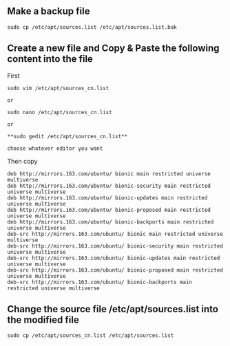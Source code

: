 ## Make a backup file
```
sudo cp /etc/apt/sources.list /etc/apt/sources.list.bak
```

## Create a new file and Copy & Paste the following content into the file

First

```
sudo vim /etc/apt/sources_cn.list

or

sudo nano /etc/apt/sources_cn.list

or

**sudo gedit /etc/apt/sources_cn.list**

choose whatever editor you want
```


Then copy

```
deb http://mirrors.163.com/ubuntu/ bionic main restricted universe multiverse 
deb http://mirrors.163.com/ubuntu/ bionic-security main restricted universe multiverse 
deb http://mirrors.163.com/ubuntu/ bionic-updates main restricted universe multiverse 
deb http://mirrors.163.com/ubuntu/ bionic-proposed main restricted universe multiverse 
deb http://mirrors.163.com/ubuntu/ bionic-backports main restricted universe multiverse 
deb-src http://mirrors.163.com/ubuntu/ bionic main restricted universe multiverse 
deb-src http://mirrors.163.com/ubuntu/ bionic-security main restricted universe multiverse 
deb-src http://mirrors.163.com/ubuntu/ bionic-updates main restricted universe multiverse 
deb-src http://mirrors.163.com/ubuntu/ bionic-proposed main restricted universe multiverse 
deb-src http://mirrors.163.com/ubuntu/ bionic-backports main restricted universe multiverse
```



## Change the source file /etc/apt/sources.list into the modified file

``` 
sudo cp /etc/apt/sources_cn.list /etc/apt/sources.list
```
